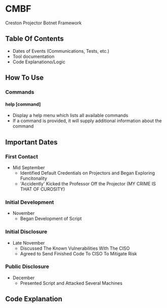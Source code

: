 # CMBF
Creston Projector Botnet Framework
## Table Of Contents
- Dates of Events (Communications, Tests, etc.)
- Tool documentation
- Code Explanationo/Logic
## How To Use
### Commands
#### help [command]
  - Display a help menu which lists all available commands
  - If a command is provided, it will supply additional information about the command
## Important Dates
### First Contact
- Mid September
  - Identified Default Credentials on Projectors and Began Exploring Funcitonality
  - 'Accidently' Kicked the Professor Off the Projector (MY CRIME IS THAT OF CUROSITY)
### Initial Development
- November
  - Began Development of Script
### Initial Disclosure
- Late November
  - Discussed The Known Vulnerabilities With The CISO
  - Agreed to Send Finished Code To CISO To Mitigate Risk
### Public Disclosure
- December
  - Presented Script and Attacked Several Machines
## Code Explanation
